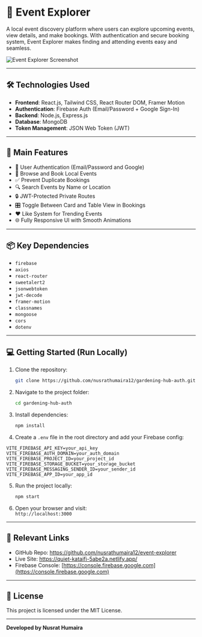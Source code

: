 # 🎉 Event Explorer

A local event discovery platform where users can explore upcoming events, view details, and make bookings. With authentication and secure booking system, Event Explorer makes finding and attending events easy and seamless.

![Event Explorer Screenshot](./screenshot.png) 

---

## 🛠️ Technologies Used

- **Frontend**: React.js, Tailwind CSS, React Router DOM, Framer Motion  
- **Authentication**: Firebase Auth (Email/Password + Google Sign-In)  
- **Backend**: Node.js, Express.js  
- **Database**: MongoDB  
- **Token Management**: JSON Web Token (JWT)

---

## 🚀 Main Features

- 🔐 User Authentication (Email/Password and Google)
- 📅 Browse and Book Local Events
- ✅ Prevent Duplicate Bookings
- 🔍 Search Events by Name or Location
- 🔒 JWT-Protected Private Routes
- 🎛️ Toggle Between Card and Table View in Bookings
- ❤️ Like System for Trending Events
- 🌐 Fully Responsive UI with Smooth Animations

---

## 📦 Key Dependencies

- `firebase`  
- `axios`  
- `react-router`  
- `sweetalert2`  
- `jsonwebtoken`  
- `jwt-decode`  
- `framer-motion`  
- `classnames`  
- `mongoose`  
- `cors`  
- `dotenv`

---



## 💻 Getting Started (Run Locally)

1. Clone the repository:

   ```bash
   git clone https://github.com/nusrathumaira12/gardening-hub-auth.git
   ```

2. Navigate to the project folder:

   ```bash
   cd gardening-hub-auth
   ```

3. Install dependencies:

   ```bash
   npm install
   ```

4. Create a `.env` file in the root directory and add your Firebase config:

```env
VITE_FIREBASE_API_KEY=your_api_key
VITE_FIREBASE_AUTH_DOMAIN=your_auth_domain
VITE_FIREBASE_PROJECT_ID=your_project_id
VITE_FIREBASE_STORAGE_BUCKET=your_storage_bucket
VITE_FIREBASE_MESSAGING_SENDER_ID=your_sender_id
VITE_FIREBASE_APP_ID=your_app_id
```

5. Run the project locally:

   ```bash
   npm start
   ```

6. Open your browser and visit:  
   `http://localhost:3000`

---

## 🔗 Relevant Links

- GitHub Repo: https://github.com/nusrathumaira12/event-explorer
- Live Site: https://quiet-kataifi-5abe2a.netlify.app/  
- Firebase Console: [https://console.firebase.google.com](https://console.firebase.google.com)  

---

## 📄 License

This project is licensed under the MIT License.

---

**Developed by Nusrat Humaira**
